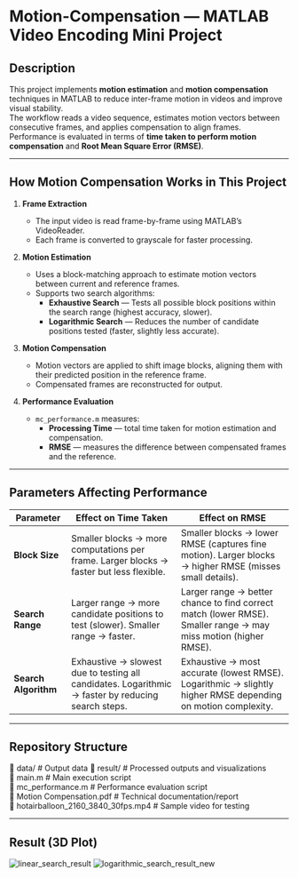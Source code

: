 # Motion-Compensation — MATLAB Video Encoding Mini Project

## Description
This project implements **motion estimation** and **motion compensation** techniques in MATLAB to reduce inter-frame motion in videos and improve visual stability.  
The workflow reads a video sequence, estimates motion vectors between consecutive frames, and applies compensation to align frames.  
Performance is evaluated in terms of **time taken to perform motion compensation** and **Root Mean Square Error (RMSE)**.

---

## How Motion Compensation Works in This Project
1. **Frame Extraction**  
   - The input video is read frame-by-frame using MATLAB’s VideoReader.  
   - Each frame is converted to grayscale for faster processing.

2. **Motion Estimation**  
   - Uses a block-matching approach to estimate motion vectors between current and reference frames.
   - Supports two search algorithms:
     - **Exhaustive Search** — Tests all possible block positions within the search range (highest accuracy, slower).
     - **Logarithmic Search** — Reduces the number of candidate positions tested (faster, slightly less accurate).

3. **Motion Compensation**  
   - Motion vectors are applied to shift image blocks, aligning them with their predicted position in the reference frame.
   - Compensated frames are reconstructed for output.

4. **Performance Evaluation**  
   - `mc_performance.m` measures:
     - **Processing Time** — total time taken for motion estimation and compensation.
     - **RMSE** — measures the difference between compensated frames and the reference.

---

## Parameters Affecting Performance

| Parameter        | Effect on Time Taken | Effect on RMSE |
|------------------|----------------------|----------------|
| **Block Size**   | Smaller blocks → more computations per frame. Larger blocks → faster but less flexible. | Smaller blocks → lower RMSE (captures fine motion). Larger blocks → higher RMSE (misses small details). |
| **Search Range** | Larger range → more candidate positions to test (slower). Smaller range → faster. | Larger range → better chance to find correct match (lower RMSE). Smaller range → may miss motion (higher RMSE). |
| **Search Algorithm** | Exhaustive → slowest due to testing all candidates. Logarithmic → faster by reducing search steps. | Exhaustive → most accurate (lowest RMSE). Logarithmic → slightly higher RMSE depending on motion complexity. |

---

## Repository Structure

📂 data/           # Output data
📂 result/         # Processed outputs and visualizations  
📜 main.m          # Main execution script  
📜 mc_performance.m # Performance evaluation script  
📜 Motion Compensation.pdf # Technical documentation/report  
🎥 hotairballoon_2160_3840_30fps.mp4 # Sample video for testing  

---

## Result (3D Plot)
![linear_search_result](https://github.com/user-attachments/assets/76bb6810-54bc-4ba1-896b-2486bc16fff7)
![logarithmic_search_result_new](https://github.com/user-attachments/assets/80c79f7c-7d8b-4421-a1d8-ac84757219a0)


